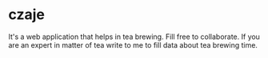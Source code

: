 # czaje
It's a web application that helps in tea brewing. Fill free to collaborate. If you are an expert in matter of tea write to me to fill data about tea brewing time.

